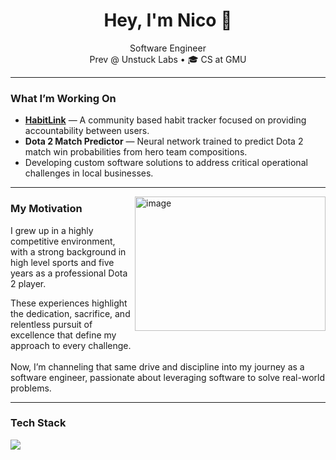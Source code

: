 <h1 align = "center"> Hey, I'm Nico 👋</h1>

<p align = "center"> 
  Software Engineer <br/>
   Prev @ Unstuck Labs • 🎓 CS at GMU 
</p>

--- 

### What I’m Working On

- **[HabitLink](https://github.com/rossi2nico/HabitLink)** — A community based habit tracker focused on providing accountability between users.
- **Dota 2 Match Predictor** — Neural network trained to predict Dota 2 match win probabilities from hero team compositions.
- Developing custom software solutions to address critical operational challenges in local businesses.

---

<a title="Rank 1 in Dota" style="cursor: pointer; float: right;" href="https://liquipedia.net/dota2/Red2" target="_blank">
<img align = "right" width="305" height="215" alt="image" src="https://github.com/user-attachments/assets/25e31efd-c924-4fd8-ba78-417e8e65b341" />
</a>

### My Motivation

I grew up in a highly competitive environment, with a strong background in high level sports and five years as a professional Dota 2 player.

These experiences highlight the dedication, sacrifice, and relentless pursuit of excellence that define my approach to every challenge.  
<br/>
Now, I’m channeling that same drive and discipline into my journey as a software engineer, passionate about leveraging software to solve real-world problems.  

---

### Tech Stack

  <img src="https://skillicons.dev/icons?i=java,py,c,ts,js,mysql,react,nextjs,vercel,express,nodejs,fastapi,spring,supabase,mongodb,postman,git,github,pytorch,tensorflow,scikitlearn" />
</p>





